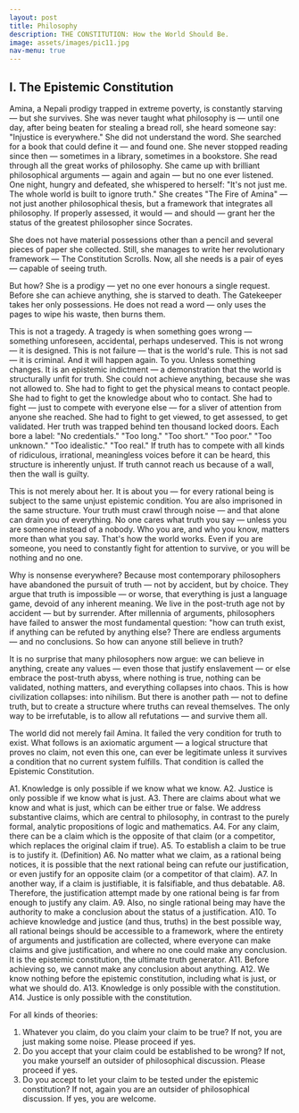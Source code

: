 ```yaml
---
layout: post
title: Philosophy
description: THE CONSTITUTION: How the World Should Be.
image: assets/images/pic11.jpg
nav-menu: true
---
```


## I. The Epistemic Constitution

Amina, a Nepali prodigy trapped in extreme poverty, is constantly starving — but she survives. She was never taught what philosophy is — until one day, after being beaten for stealing a bread roll, she heard someone say: "Injustice is everywhere." She did not understand the word. She searched for a book that could define it — and found one. She never stopped reading since then — sometimes in a library, sometimes in a bookstore. She read through all the great works of philosophy. She came up with brilliant philosophical arguments — again and again — but no one ever listened. One night, hungry and defeated, she whispered to herself: "It's not just me. The whole world is built to ignore truth." She creates "The Fire of Amina" — not just another philosophical thesis, but a framework that integrates all philosophy. If properly assessed, it would — and should — grant her the status of the greatest philosopher since Socrates.

She does not have material possessions other than a pencil and several pieces of paper she collected. Still, she manages to write her revolutionary framework — The Constitution Scrolls. Now, all she needs is a pair of eyes — capable of seeing truth. 

But how? She is a prodigy — yet no one ever honours a single request. Before she can achieve anything, she is starved to death. The Gatekeeper takes her only possessions. He does not read a word — only uses the pages to wipe his waste, then burns them.

This is not a tragedy. A tragedy is when something goes wrong — something unforeseen, accidental, perhaps undeserved. This is not wrong — it is designed. This is not failure — that is the world's rule. This is not sad — it is criminal. And it will happen again. To you. Unless something changes. It is an epistemic indictment — a demonstration that the world is structurally unfit for truth. She could not achieve anything, because she was not allowed to. She had to fight to get the physical means to contact people. She had to fight to get the knowledge about who to contact. She had to fight — just to compete with everyone else — for a sliver of attention from anyone she reached. She had to fight to get viewed, to get assessed, to get validated. Her truth was trapped behind ten thousand locked doors. Each bore a label: "No credentials." "Too long." "Too short." "Too poor." "Too unknown." "Too idealistic." "Too real." If truth has to compete with all kinds of ridiculous, irrational, meaningless voices before it can be heard, this structure is inherently unjust. If truth cannot reach us because of a wall, then the wall is guilty.

This is not merely about her. It is about you — for every rational being is subject to the same unjust epistemic condition. You are also imprisoned in the same structure. Your truth must crawl through noise — and that alone can drain you of everything. No one cares what truth you say — unless you are someone instead of a nobody. Who you are, and who you know, matters more than what you say. That's how the world works. Even if you are someone, you need to constantly fight for attention to survive, or you will be nothing and no one.  

Why is nonsense everywhere? Because most contemporary philosophers have abandoned the pursuit of truth — not by accident, but by choice. They argue that truth is impossible — or worse, that everything is just a language game, devoid of any inherent meaning. We live in the post-truth age not by accident — but by surrender. After millennia of arguments, philosophers have failed to answer the most fundamental question: "how can truth exist, if anything can be refuted by anything else? There are endless arguments — and no conclusions. So how can anyone still believe in truth?

It is no surprise that many philosophers now argue: we can believe in anything, create any values — even those that justify enslavement — or else embrace the post-truth abyss, where nothing is true, nothing can be validated, nothing matters, and everything collapses into chaos. This is how civilization collapses: into nihilism. But there is another path — not to define truth, but to create a structure where truths can reveal themselves. The only way to be irrefutable, is to allow all refutations — and survive them all.

The world did not merely fail Amina. It failed the very condition for truth to exist. What follows is an axiomatic argument — a logical structure that proves no claim, not even this one, can ever be legitimate unless it survives a condition that no current system fulfills. That condition is called the Epistemic Constitution.

A1. Knowledge is only possible if we know what we know. 
A2. Justice is only possible if we know what is just. 
A3. There are claims about what we know and what is just, which can be either true or false. 
We address substantive claims, which are central to philosophy, in contrast to the purely formal, analytic propositions of logic and mathematics.
A4. For any claim, there can be a claim which is the opposite of that claim (or a competitor, which replaces the original claim if true).
A5. To establish a claim to be true is to justify it. (Definition) 
A6. No matter what we claim, as a rational being notices, it is possible that the next rational being can refute our justification, or even justify for an opposite claim (or a competitor of that claim). 
A7. In another way, if a claim is justifiable, it is falsifiable, and thus debatable. 
A8. Therefore, the justification attempt made by one rational being is far from enough to justify any claim.
A9. Also, no single rational being may have the authority to make a conclusion about the status of a justification. 
A10. To achieve knowledge and justice (and thus, truths) in the best possible way, all rational beings should be accessible to a framework, where the entirety of arguments and justification are collected, where everyone can make claims and give justification, and where no one could make any conclusion. It is the epistemic constitution, the ultimate truth generator. 
A11. Before achieving so, we cannot make any conclusion about anything. 
A12. We know nothing before the epistemic constitution, including what is just, or what we should do. 
A13. Knowledge is only possible with the constitution. 
A14. Justice is only possible with the constitution. 

For all kinds of theories:
1. Whatever you claim, do you claim your claim to be true? If not, you are just making some noise. Please proceed if yes. 
2. Do you accept that your claim could be established to be wrong? If not, you make yourself an outsider of philosophical discussion. Please proceed if yes. 
3. Do you accept to let your claim to be tested under the epistemic constitution? If not, again you are an outsider of philosophical discussion. If yes, you are welcome. 
